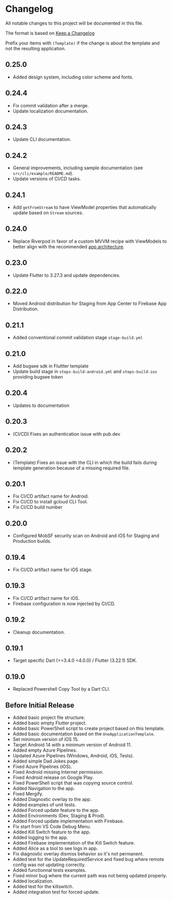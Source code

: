 # Changelog
All notable changes to this project will be documented in this file.

The format is based on [Keep a Changelog](https://keepachangelog.com/en/1.0.0/)

Prefix your items with `(Template)` if the change is about the template and not the resulting application.

## 0.25.0
- Added design system, including color scheme and fonts.

## 0.24.4
- Fix commit validation after a merge.
- Update localization documentation.

## 0.24.3
- Update CLI documentation.

## 0.24.2
- General improvements, including sample documentation (see `src/cli/example/README.md`).
- Update versions of CI/CD tasks.

## 0.24.1
- Add `getFromStream` to have ViewModel properties that automatically update based on `Stream` sources.

## 0.24.0
- Replace Riverpod in favor of a custom MVVM recipe with ViewModels to better align with the recommended [app architecture](https://docs.flutter.dev/app-architecture).

## 0.23.0
- Update Flutter to 3.27.3 and update dependencies.

## 0.22.0
- Moved Android distribution for Staging from App Center to Firebase App Distribution.

## 0.21.1
- Added conventional commit validation stage `stage-build.yml`

## 0.21.0
- Add bugsee sdk in Fluttter template
- Update build stage in `steps-build-android.yml` and `steps-build-ios` providing bugsee token

## 0.20.4
- Updates to documentation

## 0.20.3
- (CI/CD) Fixes an authentication issue with pub.dev

## 0.20.2
- (Template) Fixes an issue with the CLI in which the build fails during template generation because of a missing required file.

## 0.20.1
- Fix CI/CD artifact name for Android.
- Fix CI/CD to install gcloud CLI Tool.
- Fix CI/CD build number

## 0.20.0
- Configured MobSF security scan on Android and iOS for Staging and Production builds. 

## 0.19.4
- Fix CI/CD artifact name for iOS stage.

## 0.19.3
- Fix CI/CD artifact name for iOS.
- Firebase configuration is now injected by CI/CD.

## 0.19.2
- Cleanup documentation.

## 0.19.1
- Target specific Dart (>=3.4.0 <4.0.0) / Flutter (3.22.1) SDK.

## 0.19.0
- Replaced Powershell Copy Tool by a Dart CLI.

## Before Initial Release
- Added basic project file structure.
- Added basic empty Flutter project.
- Added basic PowerShell script to create project based on this template.
- Added basic documentation based on the `UnoApplicationTemplate`.
- Set minimum version of iOS 15.
- Target Android 14 with a minimum version of Android 11.
- Added empty Azure Pipelines.
- Updated Azure Pipelines (Windows, Android, iOS, Tests).
- Added simple Dad Jokes page.
- Fixed Azure Pipelines (iOS).
- Fixed Android missing Internet permission.
- Fixed Android release on Google Play.
- Fixed PowerShell script that was copying source control.
- Added Navigation to the app.
- Fixed Mergify.
- Added Diagnostic overlay to the app.
- Added examples of unit tests.
- Added Forced update feature to the app.
- Added Environments (Dev, Staging & Prod).
- Added Forced update implementation with Firebase.
- Fix start from VS Code Debug Menu.
- Added Kill Switch feature to the app.
- Added logging to the app.
- Added Firebase implementation of the Kill Switch feature.
- Added Alice as a tool to see logs in app.
- Fix diagnostic overlay dismiss behavior so it's not permanent.
- Added test for the UpdateRequiredService and fixed bug where remote config was not updating correctly.
- Added functionnal tests examples.
- Fixed minor bug where the current path was not being updated properly.
- Added localization.
- Added test for the killswitch.
- Added integration test for forced update.